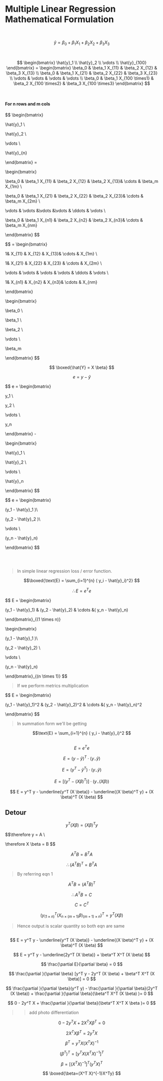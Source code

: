 # Multiple Linear Regression Mathematical Formulation

 

<br>

 

$$
\hat{y}= \beta_0 + \beta_1 X_1 + \beta_2 X_2 + \beta_3 X_3
$$

 

<br>

 

$$
\begin{bmatrix}
\hat{y}_1 \\
\hat{y}_2 \\
\vdots \\
\hat{y}_{100}
\end{bmatrix} =
\begin{bmatrix}
\beta_0  & \beta_1 X_{11} & \beta_2 X_{12} & \beta_3 X_{13} \\
\beta_0 & \beta_1 X_{21} & \beta_2 X_{22} & \beta_3 X_{23} \\
\vdots & \vdots & \vdots & \vdots \\
\beta_0 & \beta_1 X_{100 \times1} & \beta_2 X_{100 \times2} & \beta_3 X_{100 \times3}
\end{bmatrix}
$$

 

<br>

 

####  For n rows and m cols

 

$$
\begin{bmatrix}

\hat{y}_1 \\

\hat{y}_2 \\

\vdots \\

\hat{y}_{n}

\end{bmatrix} =

\begin{bmatrix}

\beta_0 & \beta_1 X_{11} & \beta_2 X_{12} & \beta_2 X_{13}& \cdots & \beta_m X_{1m} \\

\beta_0 & \beta_1 X_{21} & \beta_2 X_{22} & \beta_2 X_{23}& \cdots & \beta_m X_{2m} \\

\vdots & \vdots &\vdots &\vdots & \ddots & \vdots \\

\beta_0 & \beta_1 X_{n1} & \beta_2 X_{n2} & \beta_2 X_{n3}& \cdots & \beta_m X_{nm}

\end{bmatrix}
$$

 

$$
= \begin{bmatrix}

1& X_{11} & X_{12} & X_{13}& \cdots & X_{1m} \\

1& X_{21} & X_{22} & X_{23} & \cdots & X_{2m} \\

\vdots & \vdots & \vdots & \vdots & \ddots & \vdots \\

1& X_{n1} & X_{n2} & X_{n3}& \cdots & X_{nm}

\end{bmatrix}

\begin{bmatrix}

\beta_0 \\

\beta_1 \\

\beta_2 \\

\vdots \\

\beta_m

\end{bmatrix}
$$

 

$$
\boxed{\hat{Y} = X \beta}
$$




$$
e = y - \hat{y}
$$

 

$$
e = \begin{bmatrix}

y_1 \\

y_2 \\

\vdots \\

y_n

\end{bmatrix} -

\begin{bmatrix}

\hat{y}_1 \\

\hat{y}_2 \\

\vdots \\

\hat{y}_n

\end{bmatrix}
$$

 

$$
e = \begin{bmatrix}

(y_1 - \hat{y}_1 )\\

(y_2 - \hat{y}_2 )\\

\vdots \\

(y_n - \hat{y}_n)

\end{bmatrix}
$$

 

<br>

 

##

 

> In simple linear regression loss / error function.

 

$$\boxed{\text{E} =  \sum_{i=1}^{n} ( y_i - \hat{y}_i)^2} $$

 

$$\therefore  E = e ^T e $$

 

$$
E = \begin{bmatrix}

(y_1 - \hat{y}_1) & (y_2 - \hat{y}_2) & \cdots &( y_n - \hat{y}_n)

\end{bmatrix}_{(1 \times n)}

\begin{bmatrix}

(y_1 - \hat{y}_1 )\\

(y_2 - \hat{y}_2) \\

\vdots \\

(y_n - \hat{y}_n)

\end{bmatrix}_{(n \times 1)}
$$

 

>If we perform metrics multiplication

 

$$
E = \begin{bmatrix}

(y_1 - \hat{y}_1)^2 & (y_2 - \hat{y}_2)^2  & \cdots &( y_n - \hat{y}_n)^2

\end{bmatrix}
$$

 

> In summation form we'll be getting

 

$$\text{E} =  \sum_{i=1}^{n} ( y_i - \hat{y}_i)^2 $$

 

##

 

$$ E = e ^T e $$

 

$$ E = ( y- \hat{y}) ^T \cdot ( y_ - \hat{y}) $$

 

$$ E = ( y^T- \hat{y}^T) \cdot ( y_  -  \hat{y}) $$

 

$$ E = [( y^T- ( X \beta)^T)] \cdot( y_  -  ( X \beta)) $$

 

$$
E =  y^T y - \underline{y^T (X \beta)} - \underline{(X \beta)^T y} + (X \beta)^T (X \beta)
$$

 

## Detour

 

$$ y^T (X \beta) = (X \beta)^T y $$

 

$$\therefore y = A \\

\therefore X \beta  = B  $$

 

$$ A^T B = B^T A $$

 

$$\therefore (A^T B)^T  =  B^T A             \tag{1}$$  

 

> By referring eqn 1

 

$$ A^T B = (A^T B)^T $$

 

$$\therefore A^T B = C$$

 

$$ C = C^T $$

 

$$ (y^T_ {(1 \times n)}(X_{n \times (m+1)} \beta)_{ (m+1) \times n })^T = y^T(X \beta) $$

 

> Hence output is scalar  quantity so both eqn are same  

 

##

 

$$
E =  y^T y - \underline{y^T (X \beta)} - \underline{(X \beta)^T y} + (X \beta)^T (X \beta)
$$

 

$$
E =  y^T y - \underline{2y^T (X \beta)} + \beta^T X^T  (X \beta)
$$

 

$$
\frac{\partial E}{\partial \beta} = 0
$$

 

$$
\frac{\partial }{\partial \beta}   [y^T y - 2y^T (X \beta) + \beta^T X^T  (X \beta)] = 0
$$

 

$$
\frac{\partial }{\partial \beta}(y^T y) - \frac{\partial }{\partial \beta}(2y^T (X \beta)) + \frac{\partial }{\partial \beta}(\beta^T X^T  (X \beta) )= 0
$$

 

$$
0 - 2y^T X + \frac{\partial }{\partial \beta}(\beta^T X^T  X \beta )= 0
$$

 

>> add photo differentiation

 

$$
0 - 2y^T X +2  X^T  X \beta^T= 0
$$

 

$$
 2  X^T  X \beta^T = 2y^T X
$$

 

$$
 \beta^T = y^T X (X^T  X)^{-1}
$$

 

$$
 (\beta^T)^T = [y^T X (X^T  X)^{-1}]^T
$$

 

$$
 \beta=[(X^T  X)^{-1}]^T(y^T X)^T
$$

 

$$
 \boxed{\beta=(X^T  X)^{-1}X^Ty}
$$